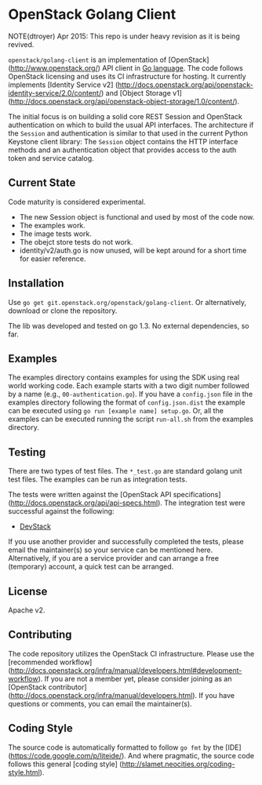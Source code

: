 OpenStack Golang Client
=======================

NOTE(dtroyer) Apr 2015: This repo is under heavy revision as it is being revived.

`openstack/golang-client` is an implementation of [OpenStack]
(http://www.openstack.org/) API client in [Go language](http://golang.org).
The code follows OpenStack licensing and uses its CI infrastructure
for hosting.  It currently implements [Identity Service v2] 
(http://docs.openstack.org/api/openstack-identity-service/2.0/content/) 
and [Object Storage v1] 
(http://docs.openstack.org/api/openstack-object-storage/1.0/content/).

The initial focus is on building a solid core REST Session and OpenStack
authentication on which to build the usual API interfaces.  The architecture
if the `Session` and authentication is similar to that used in the current
Python Keystone client library: The `Session` object contains the HTTP
interface methods and an authentication object that provides access to
the auth token and service catalog.

Current State
-------------
Code maturity is considered experimental.

* The new Session object is functional and used by most of the code now.
* The examples work.
* The image tests work.
* The obejct store tests do not work.
* identity/v2/auth.go is now unused, will be kept around for a short time
  for easier reference.

Installation
------------
Use `go get git.openstack.org/openstack/golang-client`.  Or alternatively,
download or clone the repository.

The lib was developed and tested on go 1.3. No external dependencies, so far.

Examples
--------
The examples directory contains examples for using the SDK using
real world working code. Each example starts with a two digit number followed
by a name (e.g., `00-authentication.go`). If you have a `config.json` file in the
examples directory following the format of `config.json.dist` the example can be
executed using `go run [example name] setup.go`. Or, all the examples can be
executed running the script `run-all.sh` from the examples directory.

Testing
-------
There are two types of test files.  The `*_test.go` are standard
golang unit test files.  The examples can be run as integration tests.

The tests were written against the [OpenStack API specifications]
(http://docs.openstack.org/api/api-specs.html).
The integration test were successful against the following:

- [DevStack](http://devstack.org)

If you use another provider and successfully completed the tests, please email
the maintainer(s) so your service can be mentioned here.  Alternatively, if you
are a service provider and can arrange a free (temporary) account, a quick test
can be arranged.

License
-------
Apache v2.

Contributing
------------
The code repository utilizes the OpenStack CI infrastructure.
Please use the [recommended workflow]
(http://docs.openstack.org/infra/manual/developers.html#development-workflow).  If you are not a member yet,
please consider joining as an [OpenStack contributor]
(http://docs.openstack.org/infra/manual/developers.html).  If you have questions or
comments, you can email the maintainer(s).

Coding Style
------------
The source code is automatically formatted to follow `go fmt` by the [IDE]
(https://code.google.com/p/liteide/).  And where pragmatic, the source code
follows this general [coding style]
(http://slamet.neocities.org/coding-style.html).
